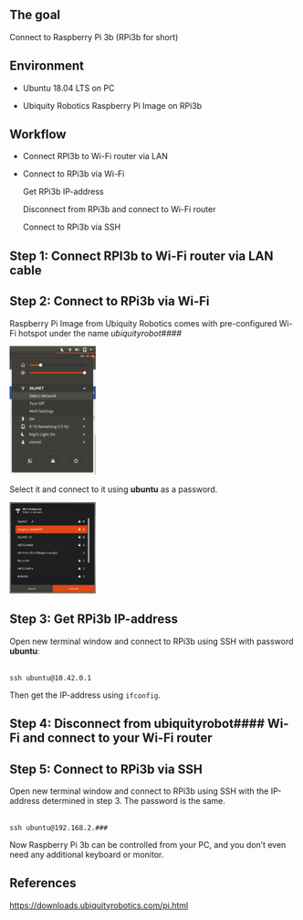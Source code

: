 ## The goal 

Connect to Raspberry Pi 3b (RPi3b for short) 

## Environment 

  * Ubuntu 18.04 LTS on PC 

  * Ubiquity Robotics Raspberry Pi Image on RPi3b 

## Workflow 

  * Connect RPI3b to Wi-Fi router via LAN 
  * Connect to RPi3b via Wi-Fi 

    Get RPi3b IP-address 

    Disconnect from RPi3b and connect to Wi-Fi router 

    Connect to RPi3b via SSH 

## Step 1: Connect RPI3b to Wi-Fi router via LAN cable

## Step 2: Connect to RPi3b via Wi-Fi 

Raspberry Pi Image from Ubiquity Robotics comes with pre-configured Wi-Fi hotspot under the name *ubiquityrobot####* 

<img src=img/step2.png width="30%" height="30%" />

Select it and connect to it using **ubuntu** as a password. 

<img src=img/step22.png width="30%" height="30%"/>

## Step 3: Get RPi3b IP-address 

Open new terminal window and connect to RPi3b using SSH with password **ubuntu**: 

``` 

ssh ubuntu@10.42.0.1 

``` 

Then get the IP-address using `ifconfig`.  

## Step 4: Disconnect from ubiquityrobot#### Wi-Fi and connect to your Wi-Fi router 

## Step 5: Connect to RPi3b via SSH 

Open new terminal window and connect to RPi3b using SSH with the IP-address determined in step 3. The password is the same. 

``` 

ssh ubuntu@192.168.2.### 

``` 

Now Raspberry Pi 3b can be controlled from your PC, and you don’t even need any additional keyboard or monitor. 

## References
https://downloads.ubiquityrobotics.com/pi.html
 
